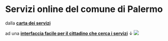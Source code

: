 # Servizi online del comune di Palermo

dalla [**carta dei servizi**](https://www.comune.palermo.it/amministrazione_trasparente.php?sel=16&asel=72) 

ad una [**interfaccia facile per il cittadino che cerca i servizi**](https://cirospat.github.io/servizi-comunepalermo)
↓
![](https://raw.githubusercontent.com/cirospat/servizi-comunepalermo/gh-pages/img/interfaccia-servizi-comunali.png)
